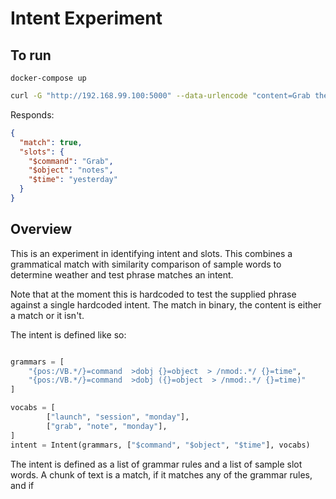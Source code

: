 # Intent Experiment


## To run

`docker-compose up`

```bash
curl -G "http://192.168.99.100:5000" --data-urlencode "content=Grab the notes from yesterday"
```

Responds:

```json
{
  "match": true,
  "slots": {
    "$command": "Grab",
    "$object": "notes",
    "$time": "yesterday"
  }
}
```

## Overview

This is an experiment in identifying intent and slots. 
This combines a grammatical match with similarity comparison 
of sample words to determine weather and
test phrase matches an intent.

Note that at the moment this is hardcoded to test the supplied phrase
against a single hardcoded intent. The match in binary, the content is 
either a match or it isn't.

The intent is defined like so:

```python

grammars = [
    "{pos:/VB.*/}=command  >dobj {}=object  > /nmod:.*/ {}=time",
    "{pos:/VB.*/}=command  >dobj ({}=object  > /nmod:.*/ {}=time)"
]

vocabs = [
        ["launch", "session", "monday"],
        ["grab", "note", "monday"],
]
intent = Intent(grammars, ["$command", "$object", "$time"], vocabs)

```

The intent is defined as a list of grammar rules and a list of sample slot words.
A chunk of text is a match, if it matches any of the grammar rules, and if 
